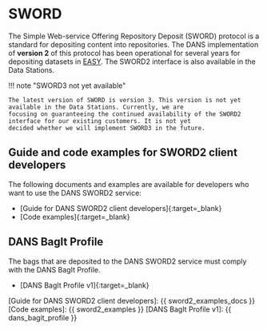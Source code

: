 SWORD
=====

The Simple Web-service Offering Repository Deposit (SWORD) protocol is a standard for depositing content into
repositories. The DANS implementation of **version 2** of this protocol has been operational for several years for
depositing datasets in [EASY](./migration.md). The SWORD2 interface is also available in the Data Stations.

!!! note "SWORD3 not yet available"

    The latest version of SWORD is version 3. This version is not yet available in the Data Stations. Currently, we are 
    focusing on guaranteeing the continued availability of the SWORD2 interface for our existing customers. It is not yet
    decided whether we will implement SWORD3 in the future. 

Guide and code examples for SWORD2 client developers
----------------------------------------------------
The following documents and examples are available for developers who want to use the DANS SWORD2 service:

* [Guide for DANS SWORD2 client developers]{:target=_blank}
* [Code examples]{:target=_blank}

DANS BagIt Profile
------------------
The bags that are deposited to the DANS SWORD2 service must comply with the DANS BagIt Profile.

* [DANS BagIt Profile v1]{:target=_blank}

[Guide for DANS SWORD2 client developers]: {{ sword2_examples_docs }}
[Code examples]: {{ sword2_examples }}
[DANS BagIt Profile v1]: {{ dans_bagit_profile }}
